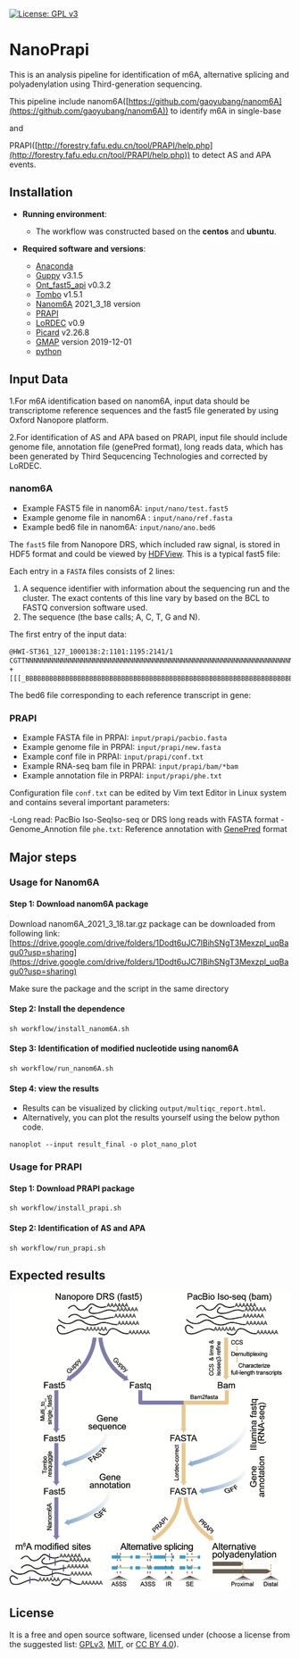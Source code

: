 [![License: GPL v3](https://img.shields.io/badge/License-GPL%20v3-blue.svg)](http://www.gnu.org/licenses/gpl-3.0)

# NanoPrapi

This is an analysis pipeline for identification of m6A, alternative splicing and polyadenylation using Third-generation sequencing.

This pipeline include nanom6A([https://github.com/gaoyubang/nanom6A](https://github.com/gaoyubang/nanom6A)) to identify m6A in single-base

and

PRAPI([http://forestry.fafu.edu.cn/tool/PRAPI/help.php](http://forestry.fafu.edu.cn/tool/PRAPI/help.php)) to detect AS and APA events.


## Installation

- __Running environment__: 
    - The workflow was constructed based on the __centos__ and __ubuntu__.

- __Required software and versions__: 
    - [Anaconda](https://docs.conda.io/en/latest/miniconda.html)
    - [Guppy](https://community.nanoporetech.com/downloads) v3.1.5
    - [Ont_fast5_api](https://github.com/nanoporetech/ont_fast5_api) v0.3.2
    - [Tombo](https://github.com/nanoporetech/tombo) v1.5.1
    - [Nanom6A](https://github.com/gaoyubang/nanom6A) 2021_3_18 version
    - [PRAPI](http://forestry.fafu.edu.cn/tool/PRAPI/)
    - [LoRDEC](https://gite.lirmm.fr/lordec/lordec-releases/-/wikis/home) v0.9
    - [Picard](https://github.com/broadinstitute/picard) v2.26.8
    - [GMAP](http://research-pub.gene.com/gmap/) version 2019-12-01
    - [python](https://www.python.org/)


## Input Data

1.For m6A identification based on nanom6A, input data should be transcriptome reference sequences and the fast5 file generated by using Oxford Nanopore platform.

2.For identification of AS and APA based on PRAPI, input file should include genome file, annotation file (genePred format), long reads data, which has been generated by Third Sequcencing Technologies and corrected by LoRDEC.

### nanom6A
- Example FAST5 file in nanom6A: `input/nano/test.fast5`
- Example genome file in nanom6A : `input/nano/ref.fasta`
- Example bed6 file in nanom6A: `input/nano/ano.bed6`

The `fast5` file from Nanopore DRS, which included raw signal, is stored in HDF5 format and could be viewed by [HDFView](https://www.hdfgroup.org/downloads/hdfview).
This is a typical fast5 file:



Each entry in a `FASTA` files consists of 2 lines:  

1. A sequence identifier with information about the sequencing run and the cluster. The exact contents of this line vary by based on the BCL to FASTQ conversion software used.  
2. The sequence (the base calls; A, C, T, G and N).   

The first entry of the input data:
```
@HWI-ST361_127_1000138:2:1101:1195:2141/1
CGTTNNNNNNNNNNNNNNNNNNNNNNNNNNNNNNNNNNNNNNNNNNNNNNNNNNNNNNNNNNNNNNNNNNNNNNNNGGAGGGGTTNNNNNNNNNNNNNNN
+
[[[_BBBBBBBBBBBBBBBBBBBBBBBBBBBBBBBBBBBBBBBBBBBBBBBBBBBBBBBBBBBBBBBBBBBBBBBBBBBBBBBBBBBBBBBBBBBBBBBB
```

The bed6 file corresponding to each reference transcript in gene:





### PRAPI
- Example FASTA file in PRPAI: `input/prapi/pacbio.fasta`
- Example genome file in PRPAI: `input/prapi/new.fasta`
- Example conf file in PRPAI: `input/prapi/conf.txt`
- Example RNA-seq bam file in PRPAI: `input/prapi/bam/*bam`
- Example annotation file in PRPAI: `input/prapi/phe.txt`


Configuration file `conf.txt` can be edited by Vim text Editor in Linux system and contains several important parameters:

-Long read: PacBio Iso-SeqIso-seq or DRS long reads with FASTA format
-Genome_Annotion file `phe.txt`: Reference annotation with [GenePred](https://genome.ucsc.edu/FAQ/FAQformat.html#format9) format




## Major steps

### Usage for Nanom6A

#### Step 1: Download nanom6A package
Download nanom6A_2021_3_18.tar.gz package can be downloaded from following link:
[https://drive.google.com/drive/folders/1Dodt6uJC7lBihSNgT3Mexzpl_uqBagu0?usp=sharing](https://drive.google.com/drive/folders/1Dodt6uJC7lBihSNgT3Mexzpl_uqBagu0?usp=sharing)

Make sure the package and the script in the same directory

#### Step 2: Install the dependence

```
sh workflow/install_nanom6A.sh
```

#### Step 3: Identification of modified nucleotide using nanom6A

```
sh workflow/run_nanom6A.sh
```

#### Step 4: view the results

- Results can be visualized by clicking `output/multiqc_report.html`.
- Alternatively, you can plot the results yourself using the below python code.

```
nanoplot --input result_final -o plot_nano_plot
```


### Usage for PRAPI

#### Step 1: Download PRAPI package

```
sh workflow/install_prapi.sh
```

#### Step 2: Identification of AS and APA 

```
sh workflow/run_prapi.sh
```



## Expected results

![](graphs/figure1.png)



## License
It is a free and open source software, licensed under []() (choose a license from the suggested list:  [GPLv3](https://github.com/github/choosealicense.com/blob/gh-pages/_licenses/gpl-3.0.txt), [MIT](https://github.com/github/choosealicense.com/blob/gh-pages/LICENSE.md), or [CC BY 4.0](https://github.com/github/choosealicense.com/blob/gh-pages/_licenses/cc-by-4.0.txt)).
